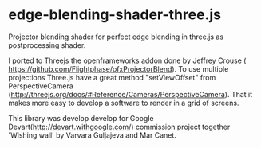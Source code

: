 edge-blending-shader-three.js
=============================

Projector blending shader for perfect edge blending in three.js as postprocessing shader.

I ported to Threejs the openframeworks addon done by Jeffrey Crouse ( https://github.com/Flightphase/ofxProjectorBlend). To use multiple projections Three.js have a great method "setViewOffset" from PerspectiveCamera (http://threejs.org/docs/#Reference/Cameras/PerspectiveCamera). That it makes more easy to develop a software to render in a grid of screens. 

This library was develop develop for Google Devart(http://devart.withgoogle.com/) commission project together 'Wishing wall' by Varvara Guljajeva and Mar Canet.

